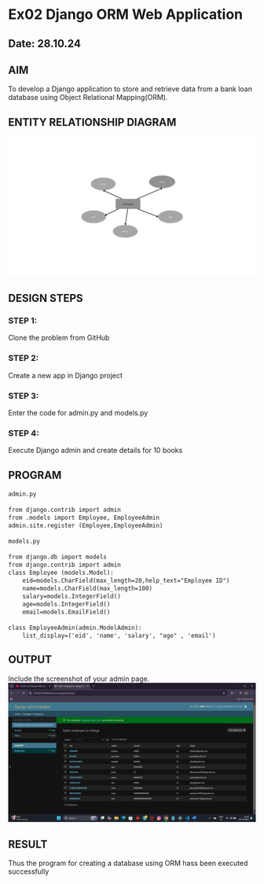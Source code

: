 # Ex02 Django ORM Web Application
## Date: 28.10.24

## AIM
To develop a Django application to store and retrieve data from a bank loan database using Object Relational Mapping(ORM).

## ENTITY RELATIONSHIP DIAGRAM

![alt text](<eid (1).png>)

## DESIGN STEPS

### STEP 1:
Clone the problem from GitHub

### STEP 2:
Create a new app in Django project

### STEP 3:
Enter the code for admin.py and models.py

### STEP 4:
Execute Django admin and create details for 10 books

## PROGRAM

```
admin.py

from django.contrib import admin
from .models import Employee, EmployeeAdmin 
admin.site.register (Employee,EmployeeAdmin)

models.py

from django.db import models
from django.contrib import admin 
class Employee (models.Model):
    eid=models.CharField(max_length=20,help_text="Employee ID")
    name=models.CharField(max_length=100)
    salary=models.IntegerField()
    age=models.IntegerField() 
    email=models.EmailField()

class EmployeeAdmin(admin.ModelAdmin):
    list_display=('eid', 'name', 'salary', "age" , 'email')

```

## OUTPUT

Include the screenshot of your admin page.
![alt text](<Screenshot (11).png>)

## RESULT
Thus the program for creating a database using ORM hass been executed successfully
